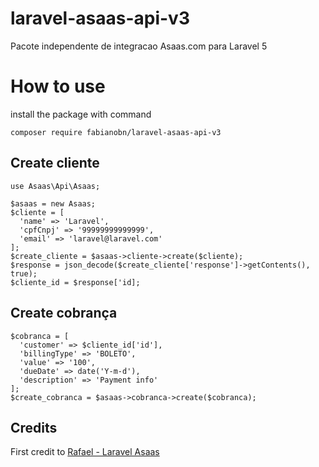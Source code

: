 # laravel-asaas-api-v3
Pacote independente de integracao Asaas.com para Laravel 5

# How to use

install the package with command
```
composer require fabianobn/laravel-asaas-api-v3
```

## Create cliente

``` 
use Asaas\Api\Asaas;

$asaas = new Asaas;
$cliente = [
  'name' => 'Laravel',
  'cpfCnpj' => '99999999999999',
  'email' => 'laravel@laravel.com'
];
$create_cliente = $asaas->cliente->create($cliente);
$response = json_decode($create_cliente['response']->getContents(), true);
$cliente_id = $response['id];
```

## Create cobrança

```
$cobranca = [
  'customer' => $cliente_id['id'],
  'billingType' => 'BOLETO',
  'value' => '100',
  'dueDate' => date('Y-m-d'),
  'description' => 'Payment info'
];
$create_cobranca = $asaas->cobranca->create($cobranca);
```

## Credits
First credit to [Rafael - Laravel Asaas](https://github.com/rafaelxavierborges/laravel-asaas-api-v3)
